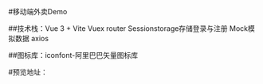 #移动端外卖Demo

##技术栈：Vue 3 + Vite Vuex router Sessionstorage存储登录与注册 Mock模拟数据 axios

##图标库：iconfont-阿里巴巴矢量图标库

#预览地址：
